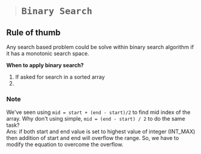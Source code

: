 > # ```Binary Search```

## **Rule of thumb**

Any search based problem could be solve within binary search algorithm if it has a monotonic search space.

**When to apply binary search?**

1. If asked for search in a sorted array
2.

### **Note**  

We've seen using ```mid = start + (end - start)/2```
to find mid index of the array. Why don't using simple, ```mid = (end - start) / 2``` to do the same task?  
Ans: if both start and end value is set to highest value of integer (INT_MAX) then addition of start and end will overflow the range. So, we have to modify the equation to overcome the overflow.
